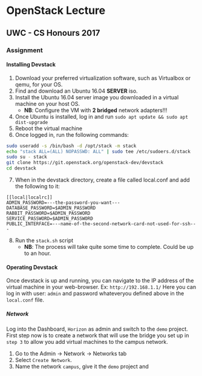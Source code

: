# OpenStack Lecture 
## UWC - CS Honours 2017

### Assignment

#### Installing Devstack
1. Download your preferred virtualization software, such as Virtualbox or qemu, for your OS.
2. Find and download an Ubuntu 16.04 **SERVER** iso.
3. Install the Ubuntu 16.04 server image you downloaded in a virtual machine on your host OS.
   * **NB**: Configure the VM with **2 bridged** network adapters!!!
4. Once Ubuntu is installed, log in and run `sudo apt update && sudo apt dist-upgrade`
5. Reboot the virtual machine
6. Once logged in, run the following commands:
```bash
sudo useradd -s /bin/bash -d /opt/stack -m stack
echo "stack ALL=(ALL) NOPASSWD: ALL" | sudo tee /etc/sudoers.d/stack
sudo su - stack
git clone https://git.openstack.org/openstack-dev/devstack
cd devstack
```
7. When in the devstack directory, create a file called local.conf and add the following to it:
```
[[local|localrc]]
ADMIN_PASSWORD=---the-password-you-want---
DATABASE_PASSWORD=$ADMIN_PASSWORD
RABBIT_PASSWORD=$ADMIN_PASSWORD
SERVICE_PASSWORD=$ADMIN_PASSWORD
PUBLIC_INTERFACE=---name-of-the-second-network-card-not-used-for-ssh---
```
8. Run the `stack.sh` script
   * **NB**: The process will take quite some time to complete. Could be up to an hour.

#### Operating Devstack
Once devstack is up and running, you can navigate to the IP address of the virtual machine in your web-browser. Ex: `http://192.168.1.1/` Here you can log in with user: `admin` and password whateveryou defined above in the `local.conf` file.
##### Network
Log into the Dashboard, `Horizon` as admin and switch to the `demo` project. First step now is to create a network that will use the bridge you set up in `step 3` to allow you add virtual machines to the campus network.
1. Go to the Admin -> Network -> Networks tab
2. Select `Create Network`.
3. Name the network `campus`, give it the `demo` project and 

